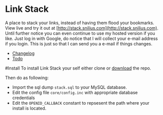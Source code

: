Link Stack
==========
A place to stack your links, instead of having them flood your bookmarks. View live and try it out at [http://stack.snilius.com](http://stack.snilius.com). Until further notice you can even continue to use my hosted version if you like. Just log in with Google, do notice that I will collect your e-mail address if you login. This is just so that I can send you a e-mail if things changes.

- [Changelog](./CHANGELOG.md)
- [Todo](./TODO.md)

#Install
To install Link Stack your self either clone or [download](https://github.com/victorhaggqvist/linkstack/archive/master.zip) the repo.

Then do as following:

- Import the sql dump `stack.sql` to your MySQL database.
- Edit the config file `core/config.inc` with appropriate database credentials
- Edit the `OPENID_CALLBACK` constant to repsesent the path where your install is located.
